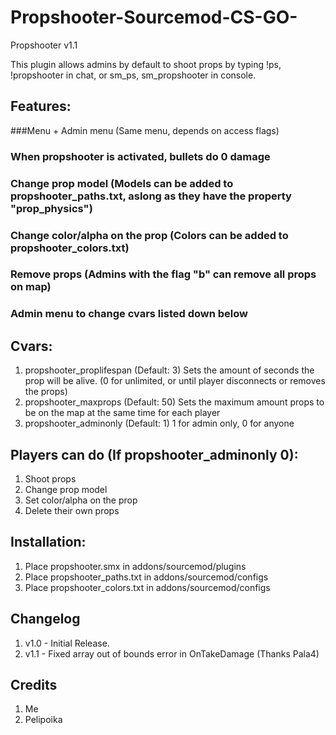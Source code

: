 # Propshooter-Sourcemod-CS-GO-
Propshooter v1.1

This plugin allows admins by default to shoot props by typing !ps, !propshooter in chat, or sm_ps, sm_propshooter in console.

## Features:
###Menu + Admin menu (Same menu, depends on access flags)
### When propshooter is activated, bullets do 0 damage
### Change prop model (Models can be added to propshooter_paths.txt, aslong as they have the property "prop_physics")
### Change color/alpha on the prop (Colors can be added to propshooter_colors.txt)
### Remove props (Admins with the flag "b" can remove all props on map)
### Admin menu to change cvars listed down below

## Cvars:
1. propshooter_proplifespan (Default: 3) Sets the amount of seconds the prop will be alive. (0 for unlimited, or until player disconnects or removes the props)
2. propshooter_maxprops (Default: 50) Sets the maximum amount props to be on the map at the same time for each player
3. propshooter_adminonly (Default: 1) 1 for admin only, 0 for anyone


## Players can do (If propshooter_adminonly 0):
1. Shoot props
2. Change prop model
3. Set color/alpha on the prop
4. Delete their own props

## Installation:
1. Place propshooter.smx in addons/sourcemod/plugins
2. Place propshooter_paths.txt in addons/sourcemod/configs 
3. Place propshooter_colors.txt in addons/sourcemod/configs

## Changelog
1. v1.0 - Initial Release.
2. v1.1 - Fixed array out of bounds error in OnTakeDamage (Thanks Pala4)

## Credits
1. Me
2. Pelipoika


